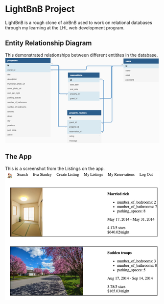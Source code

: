 # LightBnB Project

LightBnB is a rough clone of airBnB used to work on relational databases through my learning at the LHL web development program.

## Entity Relationship Diagram
This demonstrated relationships between different entitites in the database.
!["ERD Diagram"](https://github.com/nikaptushkina/LighthouseBnB/blob/main/docs/ERD.png?raw=true)

## The App
This is a screenshot from the Listings on the app.
!["App Page"](https://github.com/nikaptushkina/LighthouseBnB/blob/main/docs/Listings.png?raw=true)